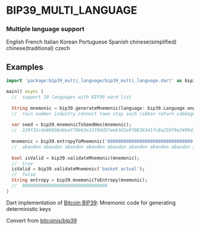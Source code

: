 # BIP39_MULTI_LANGUAGE

### Multiple language support
English
French
Italian
Korean
Portuguese
Spanish
chinese(simplified)
chinese(traditional)
czech

## Examples

```dart
import 'package:bip39_multi_language/bip39_multi_language.dart' as bip39;

main() async {
  //  support 10 languages with BIP39 word list
  
  String mnemonic = bip39.generateMnemonic(language: bip39.Language.english);
  //  rain number industry connect town stay such ribbon return cabbage bus spy
  
  var seed = bip39.mnemonicToSeedHex(mnemonic);
  //  229f35cde89038d4eaf78963e23f0dd57eeb3d1e970839341fc8a259f9e2499d152de1cb96d42c28f1eb2b953837111e6aedc819c759e1e599cf5534e0a4a659
  
  mnemonic = bip39.entropyToMnemonic('00000000000000000000000000000000');
  //  abandon abandon abandon abandon abandon abandon abandon abandon abandon abandon abandon about
  
  bool isValid = bip39.validateMnemonic(mnemonic);
  //  true
  isValid = bip39.validateMnemonic('basket actual');
  //  false
  String entropy = bip39.mnemonicToEntropy(mnemonic);
  //  00000000000000000000000000000000
}
```  

Dart implementation of [Bitcoin BIP39](https://github.com/bitcoin/bips/blob/master/bip-0039.mediawiki): Mnemonic code for generating deterministic keys

Convert from [bitcoinjs/bip39](https://github.com/bitcoinjs/bip39)

